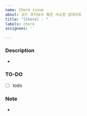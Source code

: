 ```yaml
---
name: Chore issue
about: 코드 유지보수 혹은 사소한 업데이트
title: "[Chore] - "
labels: chore
assignees: ''

---
```


### Description
- 

### TO-DO
- [ ] todo

### Note
- 
